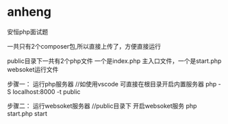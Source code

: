 # anheng
安恒php面试题


一共只有2个composer包,所以直接上传了，方便直接运行

public目录下一共有2个php文件 一个是index.php 主入口文件，一个是start.php websoket运行文件

步骤一： 运行php服务器  //如使用vscode 可直接在根目录开启内置服务器  php -S localhost:8000 -t public


步骤二： 运行websoket服务器   //public目录下 开启websoket服务 php start.php start

